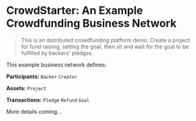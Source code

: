 # CrowdStarter: An Example Crowdfunding Business Network

> This is an distributed crowdfunding platform demo. Create a project for fund raising, setting the goal, then sit and wait for the goal to be fulfilled by backers' pledges.

This example business network defines:

**Participants:**
`Backer` `Creator`

**Assets:**
`Project`

**Transactions:**
`Pledge` `Refund` `Goal`

More details coming...